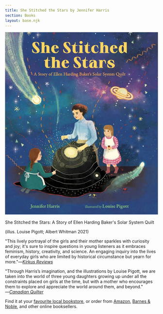 ```yaml
---
title: She Stitched the Stars by Jennifer Harris
section: Books
layout: base.njk
---
```


<div class="max-w-prose">

<img class="mr-5 mb-5 md:max-w-sm" src="/img/she-stitched-the-stars-cover.jpg"/>

<p class="italic font-bold"> She Stitched the Stars: A Story of Ellen Harding Baker's Solar System Quilt</p>

<p>(illus. Louise Pigott; Albert Whitman 2021)</p>

<p>"This lively portrayal of the girls and their mother sparkles with curiosity and joy; it's sure to inspire questions in young listeners as it embraces feminism, history, creativity, and science. An engaging inquiry into the lives of everyday girls who are limited by historical circumstance but yearn for more."―<i><a href="https://www.kirkusreviews.com/book-reviews/jennifer-harris/she-stitched-the-stars/">Kirkus Reviews</a></i></p>

<p>"Through Harris’s imagination, and the illustrations by Louise Pigott, we are taken into the world of three young daughters growing up under all the constraints placed on girls at the time, but with a mother who encourages them to explore and appreciate the world around them, and beyond." ―<i><a href="https://canadianquilter.com/she-stitched-the-stars/">Canadian Quilter</a></i></p>

<p class="text-base">Find it at your <a href="https://www.indiebound.org/search/book?keys=she+stitched+the+stars">favourite local bookstore</a>, or order from <a href="https://www.amazon.com/She-Stitched-Stars-Harding-History/dp/0807573221">Amazon</a>, <a href="https://www.barnesandnoble.com/w/she-stitched-the-stars-jennifer-harris/1138772508">Barnes &amp; Noble</a>, and other online booksellers.</p>
<!-- <a href="https://www.chapters.indigo.ca/en-ca/books/she-stitched-the-stars-a/9780807573228-item.html">Indigo</a> -->

</div>
